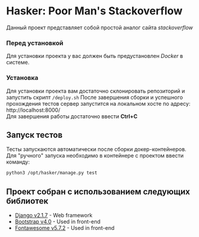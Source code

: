 # Hasker: Poor Man's Stackoverflow

Данный проект представляет собой простой аналог сайта *stackoverflow*

### Перед установкой 

Для установки проекта у вас должен быть предустановлен *Docker* в системе.

### Установка 
Для установки проекта вам достаточно склонировать репозиторий и запустить скрипт `/deploy.sh`
После завершения сборки и успешного прохождения тестов сервер запустится на локальном хосте по адресу:
http://localhost:8000/
<br/>
Для завершения работы достаточно ввести **Ctrl+C**

## Запуск тестов

Тесты запускаются автоматически после сборки докер-контейнеров.
Для "ручного" запуска необходимо в контейнере с проектом ввести команду:
```bash
python3 /opt/hasker/manage.py test
``` 

## Проект собран с использованием следующих библиотек 

* [Django v2.1.7](https://www.djangoproject.com/) - Web framework
* [Bootstrap v4.0](https://getbootstrap.com/) - Used in front-end
* [Fontawesome v5.7.2](http://fontawesome.ru/) - Used in front-end

